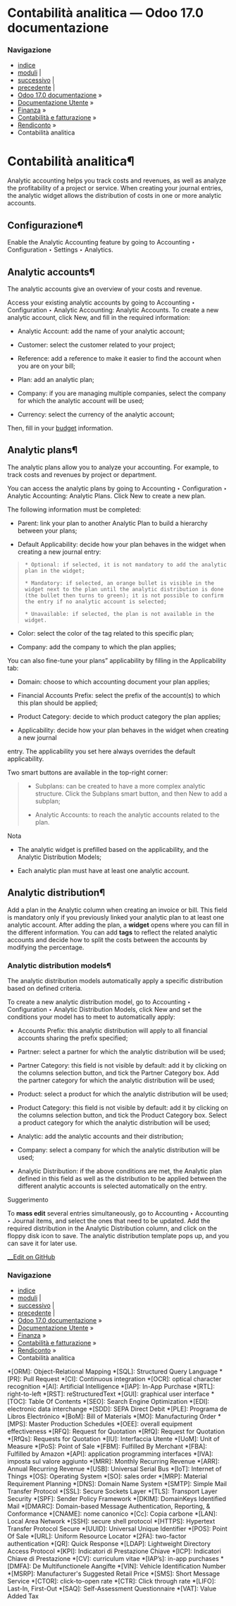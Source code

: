 # Contabilità analitica — Odoo 17.0 documentazione

### Navigazione

  * [indice](../../../../genindex.html "Indice generale")
  * [moduli](../../../../py-modindex.html "Indice del modulo Python") |
  * [successivo](budget.html "Analytic budgets") |
  * [precedente](tax_carryover.html "Tax carryover") |
  * [Odoo 17.0 documentazione](../../../../index-2.html) »
  * [Documentazione Utente](../../../../applications.html) »
  * [Finanza](../../../finance.html) »
  * [Contabilità e fatturazione](../../accounting.html) »
  * [Rendiconto](../reporting.html) »
  * Contabilità analitica



# Contabilità analitica¶

Analytic accounting helps you track costs and revenues, as well as analyze the profitability of a project or service. When creating your journal entries, the analytic widget allows the distribution of costs in one or more analytic accounts.

## Configurazione¶

Enable the Analytic Accounting feature by going to Accounting ‣ Configuration ‣ Settings ‣ Analytics.

## Analytic accounts¶

The analytic accounts give an overview of your costs and revenue.

Access your existing analytic accounts by going to Accounting ‣ Configuration ‣ Analytic Accounting: Analytic Accounts. To create a new analytic account, click New, and fill in the required information:

  * Analytic Account: add the name of your analytic account;

  * Customer: select the customer related to your project;

  * Reference: add a reference to make it easier to find the account when you are on your bill;

  * Plan: add an analytic plan;

  * Company: if you are managing multiple companies, select the company for which the analytic account will be used;

  * Currency: select the currency of the analytic account;




Then, fill in your [budget](budget.html) information.

## Analytic plans¶

The analytic plans allow you to analyze your accounting. For example, to track costs and revenues by project or department.

You can access the analytic plans by going to Accounting ‣ Configuration ‣ Analytic Accounting: Analytic Plans. Click New to create a new plan.

The following information must be completed:

  * Parent: link your plan to another Analytic Plan to build a hierarchy between your plans;

  * Default Applicability: decide how your plan behaves in the widget when creating a new journal entry:

>     * Optional: if selected, it is not mandatory to add the analytic plan in the widget;
> 
>     * Mandatory: if selected, an orange bullet is visible in the widget next to the plan until the analytic distribution is done (the bullet then turns to green); it is not possible to confirm the entry if no analytic account is selected;
> 
>     * Unavailable: if selected, the plan is not available in the widget.

  * Color: select the color of the tag related to this specific plan;

  * Company: add the company to which the plan applies;




You can also fine-tune your plans” applicability by filling in the Applicability tab:

  * Domain: choose to which accounting document your plan applies;

  * Financial Accounts Prefix: select the prefix of the account(s) to which this plan should be applied;

  * Product Category: decide to which product category the plan applies;

  * Applicability: decide how your plan behaves in the widget when creating a new journal
    

entry. The applicability you set here always overrides the default applicability.




Two smart buttons are available in the top-right corner:

>   * Subplans: can be created to have a more complex analytic structure. Click the Subplans smart button, and then New to add a subplan;
> 
>   * Analytic Accounts: to reach the analytic accounts related to the plan.
> 
> 


Nota

  * The analytic widget is prefilled based on the applicability, and the Analytic Distribution Models;

  * Each analytic plan must have at least one analytic account.




## Analytic distribution¶

Add a plan in the Analytic column when creating an invoice or bill. This field is mandatory only if you previously linked your analytic plan to at least one analytic account. After adding the plan, a **widget** opens where you can fill in the different information. You can add **tags** to reflect the related analytic accounts and decide how to split the costs between the accounts by modifying the percentage.

### Analytic distribution models¶

The analytic distribution models automatically apply a specific distribution based on defined criteria.

To create a new analytic distribution model, go to Accounting ‣ Configuration ‣ Analytic Distribution Models, click New and set the conditions your model has to meet to automatically apply:

  * Accounts Prefix: this analytic distribution will apply to all financial accounts sharing the prefix specified;

  * Partner: select a partner for which the analytic distribution will be used;

  * Partner Category: this field is not visible by default: add it by clicking on the columns selection button, and tick the Partner Category box. Add the partner category for which the analytic distribution will be used;

  * Product: select a product for which the analytic distribution will be used;

  * Product Category: this field is not visible by default: add it by clicking on the columns selection button, and tick the Product Category box. Select a product category for which the analytic distribution will be used;

  * Analytic: add the analytic accounts and their distribution;

  * Company: select a company for which the analytic distribution will be used;

  * Analytic Distribution: if the above conditions are met, the Analytic plan defined in this field as well as the distribution to be applied between the different analytic accounts is selected automatically on the entry.




Suggerimento

To **mass edit** several entries simultaneously, go to Accounting ‣ Accounting ‣ Journal items, and select the ones that need to be updated. Add the required distribution in the Analytic Distribution column, and click on the floppy disk icon to save. The analytic distribution template pops up, and you can save it for later use.

[ __Edit on GitHub](https://github.com/odoo/documentation/edit/17.0/content/applications/finance/accounting/reporting/analytic_accounting.rst)

### Navigazione

  * [indice](../../../../genindex.html "Indice generale")
  * [moduli](../../../../py-modindex.html "Indice del modulo Python") |
  * [successivo](budget.html "Analytic budgets") |
  * [precedente](tax_carryover.html "Tax carryover") |
  * [Odoo 17.0 documentazione](../../../../index-2.html) »
  * [Documentazione Utente](../../../../applications.html) »
  * [Finanza](../../../finance.html) »
  * [Contabilità e fatturazione](../../accounting.html) »
  * [Rendiconto](../reporting.html) »
  * Contabilità analitica


  *[ORM]: Object-Relational Mapping
  *[SQL]: Structured Query Language
  *[PR]: Pull Request
  *[CI]: Continuous integration
  *[OCR]: optical character recognition
  *[AI]: Artificial Intelligence
  *[IAP]: In-App Purchase
  *[RTL]: right-to-left
  *[RST]: reStructuredText
  *[GUI]: graphical user interface
  *[TOC]: Table Of Contents
  *[SEO]: Search Engine Optimization
  *[EDI]: electronic data interchange
  *[SDD]: SEPA Direct Debit
  *[PLE]: Programa de Libros Electrónico
  *[BoM]: Bill of Materials
  *[MO]: Manufacturing Order
  *[MPS]: Master Production Schedules
  *[OEE]: overall equipment effectiveness
  *[RFQ]: Request for Quotation
  *[RfQ]: Request for Quotation
  *[RfQs]: Requests for Quotation
  *[IU]: Interfaccia Utente
  *[UoM]: Unit of Measure
  *[PoS]: Point of Sale
  *[FBM]: Fulfilled By Merchant
  *[FBA]: Fulfilled by Amazon
  *[API]: application programming interfaces
  *[IVA]: imposta sul valore aggiunto
  *[MRR]: Monthly Recurring Revenue
  *[ARR]: Annual Recurring Revenue
  *[USB]: Universal Serial Bus
  *[IoT]: Internet of Things
  *[OS]: Operating System
  *[SO]: sales order
  *[MRP]: Material Requirement Planning
  *[DNS]: Domain Name System
  *[SMTP]: Simple Mail Transfer Protocol
  *[SSL]: Secure Sockets Layer
  *[TLS]: Transport Layer Security
  *[SPF]: Sender Policy Framework
  *[DKIM]: DomainKeys Identified Mail
  *[DMARC]: Domain-based Message Authentication, Reporting, & Conformance
  *[CNAME]: nome canonico
  *[Cc]: Copia carbone
  *[LAN]: Local Area Network
  *[SSH]: secure shell protocol
  *[HTTPS]: Hypertext Transfer Protocol Secure
  *[UUID]: Universal Unique Identifier
  *[POS]: Point Of Sale
  *[URL]: Uniform Resource Locator
  *[2FA]: two-factor authentication
  *[QR]: Quick Response
  *[LDAP]: Lightweight Directory Access Protocol
  *[KPI]: Indicatori di Prestazione Chiave
  *[ICP]: Indicatori Chiave di Prestazione
  *[CV]: curriculum vitae
  *[IAP’s]: in-app purchases
  *[DMFA]: De Multifunctionele Aangifte
  *[VIN]: Vehicle Identification Number
  *[MSRP]: Manufacturer's Suggested Retail Price
  *[SMS]: Short Message Service
  *[CTOR]: click-to-open rate
  *[CTR]: Click through rate
  *[LIFO]: Last-In, First-Out
  *[SAQ]: Self-Assessment Questionnaire
  *[VAT]: Value Added Tax